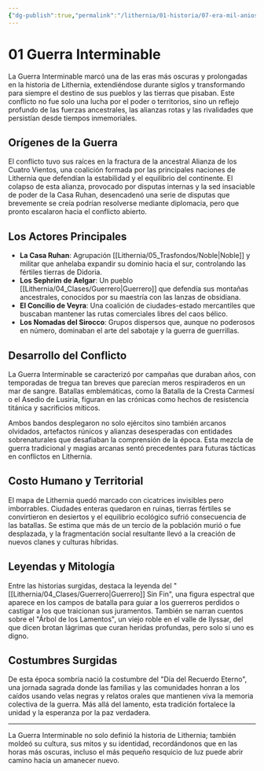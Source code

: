 ```yaml
---
{"dg-publish":true,"permalink":"/lithernia/01-historia/07-era-mil-anios/01-guerra-interminable/","title":"Guerra Interminable","tags":["lithernia","evento-historico","guerra"]}
---
```


# 01 Guerra Interminable

La Guerra Interminable marcó una de las eras más oscuras y prolongadas en la historia de Lithernia, extendiéndose durante siglos y transformando para siempre el destino de sus pueblos y las tierras que pisaban. Este conflicto no fue solo una lucha por el poder o territorios, sino un reflejo profundo de las fuerzas ancestrales, las alianzas rotas y las rivalidades que persistían desde tiempos inmemoriales.

## Orígenes de la Guerra

El conflicto tuvo sus raíces en la fractura de la ancestral Alianza de los Cuatro Vientos, una coalición formada por las principales naciones de Lithernia que defendían la estabilidad y el equilibrio del continente. El colapso de esta alianza, provocado por disputas internas y la sed insaciable de poder de la Casa Ruhan, desencadenó una serie de disputas que brevemente se creía podrían resolverse mediante diplomacia, pero que pronto escalaron hacia el conflicto abierto.

## Los Actores Principales

- **La Casa Ruhan**: Agrupación [[Lithernia/05_Trasfondos/Noble\|Noble]] y militar que anhelaba expandir su dominio hacia el sur, controlando las fértiles tierras de Didoria.
- **Los Sephrim de Aelgar**: Un pueblo [[Lithernia/04_Clases/Guerrero\|Guerrero]] que defendía sus montañas ancestrales, conocidos por su maestría con las lanzas de obsidiana.
- **El Concilio de Veyra**: Una coalición de ciudades-estado mercantiles que buscaban mantener las rutas comerciales libres del caos bélico.
- **Los Nomadas del Sirocco**: Grupos dispersos que, aunque no poderosos en número, dominaban el arte del sabotaje y la guerra de guerrillas.

## Desarrollo del Conflicto

La Guerra Interminable se caracterizó por campañas que duraban años, con temporadas de tregua tan breves que parecían meros respiraderos en un mar de sangre. Batallas emblemáticas, como la Batalla de la Cresta Carmesí o el Asedio de Lusiria, figuran en las crónicas como hechos de resistencia titánica y sacrificios míticos.

Ambos bandos desplegaron no solo ejércitos sino también arcanos olvidados, artefactos rúnicos y alianzas desesperadas con entidades sobrenaturales que desafiaban la comprensión de la época. Esta mezcla de guerra tradicional y magias arcanas sentó precedentes para futuras tácticas en conflictos en Lithernia.

## Costo Humano y Territorial

El mapa de Lithernia quedó marcado con cicatrices invisibles pero imborrables. Ciudades enteras quedaron en ruinas, tierras fértiles se convirtieron en desiertos y el equilibrio ecológico sufrió consecuencia de las batallas. Se estima que más de un tercio de la población murió o fue desplazada, y la fragmentación social resultante llevó a la creación de nuevos clanes y culturas híbridas.

## Leyendas y Mitología

Entre las historias surgidas, destaca la leyenda del "[[Lithernia/04_Clases/Guerrero\|Guerrero]] Sin Fin", una figura espectral que aparece en los campos de batalla para guiar a los guerreros perdidos o castigar a los que traicionan sus juramentos. También se narran cuentos sobre el "Árbol de los Lamentos", un viejo roble en el valle de Ilyssar, del que dicen brotan lágrimas que curan heridas profundas, pero solo si uno es digno.

## Costumbres Surgidas

De esta época sombría nació la costumbre del "Día del Recuerdo Eterno", una jornada sagrada donde las familias y las comunidades honran a los caídos usando velas negras y relatos orales que mantienen viva la memoria colectiva de la guerra. Más allá del lamento, esta tradición fortalece la unidad y la esperanza por la paz verdadera.

---

La Guerra Interminable no solo definió la historia de Lithernia; también moldeó su cultura, sus mitos y su identidad, recordándonos que en las horas más oscuras, incluso el más pequeño resquicio de luz puede abrir camino hacia un amanecer nuevo.